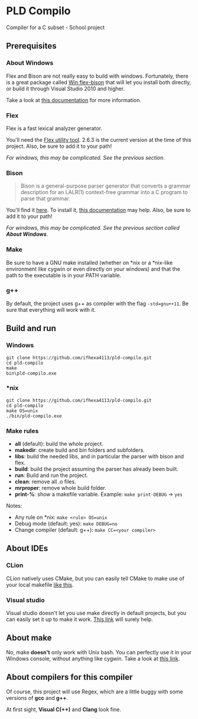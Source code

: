 # PLD Compilo
Compiler for a C subset - School project

## Prerequisites
### About Windows
Flex and Bison are not really easy to build with windows.
Fortunately, there is a great package called
[Win flex-bison](https://github.com/lexxmark/winflexbison)
that will let you install both directly,
or build it through Visual Studio 2010 and higher.

Take a look at [this documentation](https://sourceforge.net/p/winflexbison/wiki/Visual%20Studio%20custom%20build%20rules/)
for more information.

### Flex
Flex is a fast lexical analyzer generator.

You'll need the [Flex utility tool](https://github.com/westes/flex/releases).
2.6.3 is the current version at the time of this project.
Also, be sure to add it to your path!

_For windows, this may be complicated. See the previous section_.

### Bison
> Bison is a general-purpose parser generator that converts
a grammar description for an LALR(1) context-free grammar
into a C program to parse that grammar.

You'll find it [here](https://www.gnu.org/software/bison/).
To install it, [this documentation](https://geeksww.com/tutorials/miscellaneous/bison_gnu_parser_generator/installation/installing_bison_gnu_parser_generator_ubuntu_linux.php)
may help.
Also, be sure to add it to your path!

_For windows, this may be complicated.
See the previous section called **About Windows**_.

### Make
Be sure to have a GNU make installed (whether on *nix or a *nix-like environment
like cygwin or even directly on your windows)
and that the path to the executable is in your PATH variable.

### g++
By default, the project uses g++ as compiler with the flag `-std=gnu++11`.
Be sure that everything will work with it.

## Build and run
### Windows
```shell
git clone https://github.com/ifhexa4113/pld-compilo.git
cd pld-compilo
make
bin\pld-compilo.exe
```

### *nix
```shell
git clone https://github.com/ifhexa4113/pld-compilo.git
cd pld-compilo
make OS=unix
./bin/pld-compilo.exe
```

### Make rules
* **all** (default): build the whole project.
* **makedir**: create build and bin folders and subfolders.
* **libs**: build the needed libs, and in particular the parser with bison and flex.
* **build**: build the project assuming the parser has already been built.
* **run**: Build and run the project.
* **clean**: remove all .o files.
* **mrproper**: remove whole build folder.
* **print-%**: show a makefile variable. Example: `make print-DEBUG` -> `yes`

Notes:
* Any rule on *nix: `make <rule> OS=unix`
* Debug mode (default: yes): `make DEBUG=no`
* Change compiler (default: g++): `make CC=<your compiler>`

## About IDEs
### CLion
CLion natively uses CMake,
but you can easily tell CMake to make use of your local makefile
[like this](http://stackoverflow.com/questions/26918459/using-local-makefile-for-clion-instead-of-cmake).

### Visual studio
Visual studio doesn't let you use make directly in default projects,
but you can easily set it up to make it work.
[This link](https://msdn.microsoft.com/en-us/library/txcwa2xx.aspx) will surely help.

## About make
No, make **doesn't** only work with Unix bash.
You can perfectly use it in your Windows console, without anything like cygwin.
Take a look at [this link](http://gnuwin32.sourceforge.net/packages/make.htm).

## About compilers for this compiler
Of course, this project will use Regex,
which are a little buggy with some versions of **gcc** and **g++**.

At first sight, **Visual C(++)** and **Clang** look fine.
